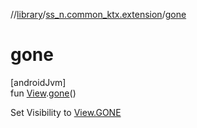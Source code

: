//[library](../../index.md)/[ss_n.common_ktx.extension](index.md)/[gone](gone.md)

# gone

[androidJvm]\
fun [View](https://developer.android.com/reference/kotlin/android/view/View.html).[gone](gone.md)()

Set Visibility to [View.GONE](https://developer.android.com/reference/kotlin/android/view/View.html#gone)
